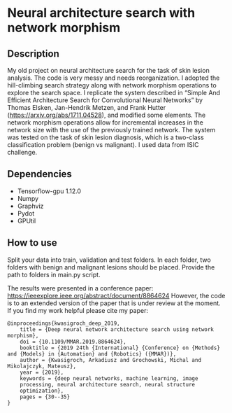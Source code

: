  # Neural architecture search with network morphism
 ## Description
My old project on neural architecture search for the task of skin lesion analysis. The code is very messy and needs reorganization. I adopted the hill-climbing search strategy along with network morphism operations to explore the search space. I replicate the system described in “Simple And Efficient Architecture Search for Convolutional Neural Networks” by Thomas Elsken, Jan-Hendrik Metzen, and Frank Hutter (https://arxiv.org/abs/1711.04528), and modified some elements. The network morphism operations allow for incremental increases in the network size with the use of the previously trained network. The system was tested on the task of skin lesion diagnosis, which is a two-class classification problem (benign vs malignant). I used data from ISIC challenge.

 ## Dependencies
 - Tensorflow-gpu 1.12.0
 - Numpy
 - Graphviz
 - Pydot
 - GPUtil
## How to use
 Split your data into train, validation and test folders. In each folder, two folders with benign and malignant lesions should be placed. Provide the path to folders in main.py script.

 The results were presented in a conference paper:
 https://ieeexplore.ieee.org/abstract/document/8864624
 However, the code is to an extended version of the paper that is under review at the moment.  
If you find my work helpful please cite my paper:
```
@inproceedings{kwasigroch_deep_2019,
	title = {Deep neural network architecture search using network morphism},
	doi = {10.1109/MMAR.2019.8864624},
	booktitle = {2019 24th {International} {Conference} on {Methods} and {Models} in {Automation} and {Robotics} ({MMAR})},
	author = {Kwasigroch, Arkadiusz and Grochowski, Michal and Mikolajczyk, Mateusz},
	year = {2019},
	keywords = {deep neural networks, machine learning, image
    processing, neural architecture search, neural structure
    optimization},
	pages = {30--35}
}
```
